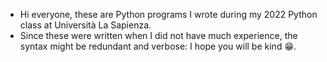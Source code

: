 - Hi everyone, these are Python programs I wrote during my 2022 Python class at Università La Sapienza.
- Since these were written when I did not have much experience, the syntax might be redundant and verbose: I hope you will be kind 😁. 
